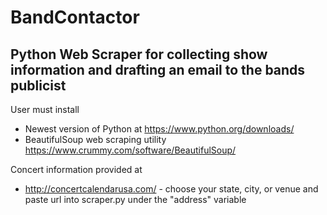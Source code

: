 # BandContactor
## Python Web Scraper for collecting show information and drafting an email to the bands publicist

User must install 
  -  Newest version of Python at https://www.python.org/downloads/
  -  BeautifulSoup web scraping utility https://www.crummy.com/software/BeautifulSoup/
  
Concert information provided at
  -  http://concertcalendarusa.com/  -  choose your state, city, or venue and paste url into scraper.py under the "address" variable
